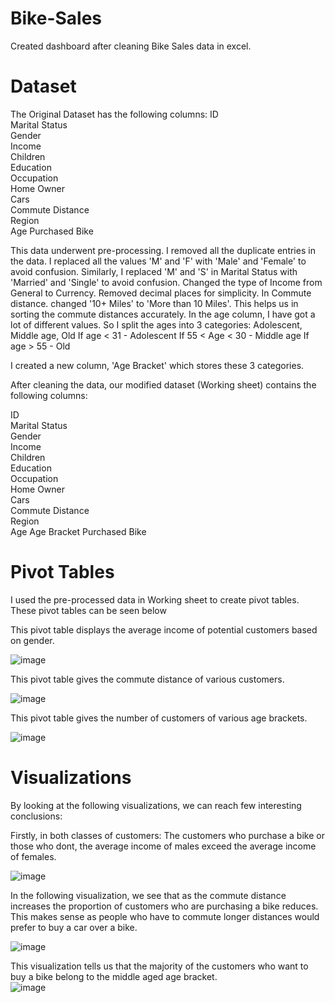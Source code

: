 # Bike-Sales
Created dashboard after cleaning Bike Sales data in excel. 

# Dataset

The Original Dataset has the following columns:
ID	
Marital Status	
Gender	
Income	
Children	
Education	
Occupation	
Home Owner	
Cars	
Commute Distance	
Region	
Age	
Purchased Bike

This data underwent pre-processing.
I removed all the duplicate entries in the data. 
I replaced all the values 'M' and 'F' with 'Male' and 'Female' to avoid confusion. Similarly, I replaced 'M' and 'S' in Marital Status with 'Married' and 'Single' to avoid confusion. 
Changed the type of Income from General to Currency. Removed decimal places for simplicity. 
In Commute distance. changed '10+ Miles' to 'More than 10 Miles'. This helps us in sorting the commute distances accurately. 
In the age column, I have got a lot of different values. So I split the ages into 3 categories: Adolescent, Middle age, Old
If age < 31 - Adolescent
If 55 < Age < 30 - Middle age
If age > 55 - Old

I created a new column, 'Age Bracket' which stores these 3 categories. 

After cleaning the data, our modified dataset (Working sheet) contains the following columns:

ID	
Marital Status	
Gender	
Income	
Children	
Education	
Occupation	
Home Owner	
Cars	
Commute Distance	
Region	
Age
Age Bracket	
Purchased Bike

# Pivot Tables

I used the pre-processed data in Working sheet to create pivot tables. These pivot tables can be seen below

This pivot table displays the average income of potential customers based on gender.

![image](https://github.com/user-attachments/assets/ad7dc82a-a301-422c-ad65-d6b266a9f476)



This pivot table gives the commute distance of various customers.

![image](https://github.com/user-attachments/assets/a89d72bd-f6ad-422b-b89d-4c70fed22e5d)



This pivot table gives the number of customers of various age brackets. 

![image](https://github.com/user-attachments/assets/80debfea-857f-4030-8d98-27d88633b749)


# Visualizations
By looking at the following visualizations, we can reach few interesting conclusions:

Firstly, in both classes of customers: The customers who purchase  a bike or those who dont, the average income of males exceed the average income of females. 

![image](https://github.com/user-attachments/assets/52bd2c4e-e788-4577-9555-d4a63bbc88b5)


In the following visualization, we see that as the commute distance increases the proportion of customers who are purchasing a bike reduces. This makes sense as people who have to commute longer distances would prefer to buy a car over a bike. 

![image](https://github.com/user-attachments/assets/7e94c2da-4cbf-4173-ae85-a9c6b1b1e46b)


This visualization tells us that the majority of the customers who want to buy a bike belong to the middle aged age bracket.  
![image](https://github.com/user-attachments/assets/eda45916-b380-4b68-9fe2-2dc6e745da1a)



